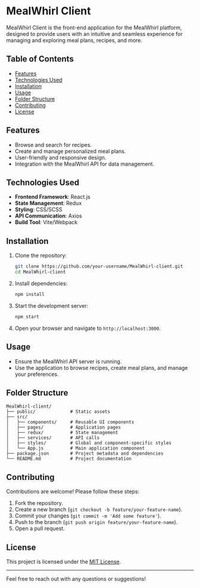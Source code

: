 # MealWhirl Client

MealWhirl Client is the front-end application for the MealWhirl platform, designed to provide users with an intuitive and seamless experience for managing and exploring meal plans, recipes, and more.

## Table of Contents

- [Features](#features)
- [Technologies Used](#technologies-used)
- [Installation](#installation)
- [Usage](#usage)
- [Folder Structure](#folder-structure)
- [Contributing](#contributing)
- [License](#license)

## Features

- Browse and search for recipes.
- Create and manage personalized meal plans.
- User-friendly and responsive design.
- Integration with the MealWhirl API for data management.

## Technologies Used

- **Frontend Framework**: React.js
- **State Management**: Redux
- **Styling**: CSS/SCSS
- **API Communication**: Axios
- **Build Tool**: Vite/Webpack

## Installation

1. Clone the repository:
    ```bash
    git clone https://github.com/your-username/MealWhirl-client.git
    cd MealWhirl-client
    ```

2. Install dependencies:
    ```bash
    npm install
    ```

3. Start the development server:
    ```bash
    npm start
    ```

4. Open your browser and navigate to `http://localhost:3000`.

## Usage

- Ensure the MealWhirl API server is running.
- Use the application to browse recipes, create meal plans, and manage your preferences.

## Folder Structure

```
MealWhirl-client/
├── public/             # Static assets
├── src/
│   ├── components/     # Reusable UI components
│   ├── pages/          # Application pages
│   ├── redux/          # State management
│   ├── services/       # API calls
│   ├── styles/         # Global and component-specific styles
│   └── App.js          # Main application component
├── package.json        # Project metadata and dependencies
└── README.md           # Project documentation
```

## Contributing

Contributions are welcome! Please follow these steps:

1. Fork the repository.
2. Create a new branch (`git checkout -b feature/your-feature-name`).
3. Commit your changes (`git commit -m 'Add some feature'`).
4. Push to the branch (`git push origin feature/your-feature-name`).
5. Open a pull request.

## License

This project is licensed under the [MIT License](LICENSE).

---
Feel free to reach out with any questions or suggestions!